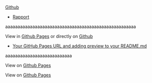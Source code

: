  [Github](https://github.com/ngartiexauce/Modele-de-regression-et-tests-d-hypotheses/Rapport.html) 
* [Rapport](/odele-de-regression-et-tests-d-hypotheses/Rapport.html)




aaaaaaaaaaaaaaaaaaaaaaaaaaaaaaaaaaaaaaaaaaaaaaaaaaaaa

View in [Github Pages](https://tomcam.github.io/least-github-pages/) or directly on [Github](https://github.com/tomcam/least-github-pages/) 
* [Your GitHub Pages URL and adding preview to your README.md](/least-github-pages/add-github-pages-preview.html)


aaaaaaaaaaaaaaaaaaaaaaaaaaa


View on [Github Pages](https://ngartiexauce.github.io/Modele-de-regression-et-tests-d-hypotheses/)

View on [Github Pages](https://ngartiexauce.github.io/)

